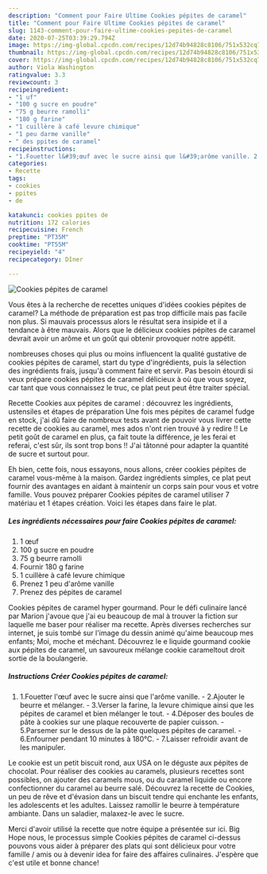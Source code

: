 ```yaml
---
description: "Comment pour Faire Ultime Cookies pépites de caramel"
title: "Comment pour Faire Ultime Cookies pépites de caramel"
slug: 1143-comment-pour-faire-ultime-cookies-pepites-de-caramel
date: 2020-07-25T03:39:29.794Z
image: https://img-global.cpcdn.com/recipes/12d74b94828c8106/751x532cq70/cookies-pepites-de-caramel-photo-principale-de-la-recette.jpg
thumbnail: https://img-global.cpcdn.com/recipes/12d74b94828c8106/751x532cq70/cookies-pepites-de-caramel-photo-principale-de-la-recette.jpg
cover: https://img-global.cpcdn.com/recipes/12d74b94828c8106/751x532cq70/cookies-pepites-de-caramel-photo-principale-de-la-recette.jpg
author: Viola Washington
ratingvalue: 3.3
reviewcount: 3
recipeingredient:
- "1 uf"
- "100 g sucre en poudre"
- "75 g beurre ramolli"
- "180 g farine"
- "1 cuillère à café levure chimique"
- "1 peu darme vanille"
- " des ppites de caramel"
recipeinstructions:
- "1.Fouetter l&#39;œuf avec le sucre ainsi que l&#39;arôme vanille. 2.Ajouter le beurre et mélanger. 3.Verser la farine, la levure chimique ainsi que les pépites de caramel et bien mélanger le tout. 4.Déposer des boules de pâte à cookies sur une plaque recouverte de papier cuisson. 5.Parsemer sur le dessus de la pâte quelques pépites de caramel. 6.Enfourner pendant 10 minutes à 180°C. 7.Laisser refroidir avant de les manipuler."
categories:
- Recette
tags:
- cookies
- ppites
- de

katakunci: cookies ppites de 
nutrition: 172 calories
recipecuisine: French
preptime: "PT35M"
cooktime: "PT55M"
recipeyield: "4"
recipecategory: Dîner

---
```



![Cookies pépites de caramel](https://img-global.cpcdn.com/recipes/12d74b94828c8106/751x532cq70/cookies-pepites-de-caramel-photo-principale-de-la-recette.jpg)

Vous êtes à la recherche de recettes uniques d'idées cookies pépites de caramel? La méthode de préparation est pas trop difficile mais pas facile non plus. Si mauvais processus alors le résultat sera insipide et il a tendance à être mauvais. Alors que le délicieux cookies pépites de caramel devrait avoir un arôme et un goût qui obtenir provoquer notre appétit.

nombreuses choses qui plus ou moins influencent la qualité gustative de cookies pépites de caramel, start du type d'ingrédients, puis la sélection des ingrédients frais, jusqu'à comment faire et servir. Pas besoin étourdi si veux prépare cookies pépites de caramel délicieux à où que vous soyez, car tant que vous connaissez le truc, ce plat peut peut être traiter spécial.

Recette Cookies aux pépites de caramel : découvrez les ingrédients, ustensiles et étapes de préparation Une fois mes pépites de caramel fudge en stock, j&#39;ai dû faire de nombreux tests avant de pouvoir vous livrer cette recette de cookies au caramel, mes ados n&#39;ont rien trouvé à y redire !! Le petit goût de caramel en plus, ça fait toute la différence, je les ferai et referai, c&#39;est sûr, ils sont trop bons !! J&#39;ai tâtonné pour adapter la quantité de sucre et surtout pour.


Eh bien, cette fois, nous essayons, nous allons, créer cookies pépites de caramel vous-même à la maison. Gardez ingrédients simples, ce plat peut fournir des avantages en aidant à maintenir un corps sain pour vous et votre famille. Vous pouvez préparer Cookies pépites de caramel utiliser 7 matériau et 1 étapes création. Voici les étapes dans faire le plat.

<!--inarticleads1-->

##### Les ingrédients nécessaires pour faire Cookies pépites de caramel:

1.  1 œuf
1.  100 g sucre en poudre
1.  75 g beurre ramolli
1. Fournir 180 g farine
1.  1 cuillère à café levure chimique
1. Prenez 1 peu d&#39;arôme vanille
1. Prenez  des pépites de caramel


Cookies pépites de caramel hyper gourmand. Pour le défi culinaire lancé par Marion j&#39;avoue que j&#39;ai eu beaucoup de mal à trouver la fiction sur laquelle me baser pour réaliser ma recette. Après diverses recherches sur internet, je suis tombé sur l&#39;image du dessin animé qu&#39;aime beaucoup mes enfants; Moi, moche et méchant. Découvrez le e liquide gourmand cookie aux pépites de caramel, un savoureux mélange cookie carameltout droit sortie de la boulangerie. 

<!--inarticleads2-->

##### Instructions Créer Cookies pépites de caramel:

1. 1.Fouetter l&#39;œuf avec le sucre ainsi que l&#39;arôme vanille. - 2.Ajouter le beurre et mélanger. - 3.Verser la farine, la levure chimique ainsi que les pépites de caramel et bien mélanger le tout. - 4.Déposer des boules de pâte à cookies sur une plaque recouverte de papier cuisson. - 5.Parsemer sur le dessus de la pâte quelques pépites de caramel. - 6.Enfourner pendant 10 minutes à 180°C. - 7.Laisser refroidir avant de les manipuler.


Le cookie est un petit biscuit rond, aux USA on le déguste aux pépites de chocolat. Pour réaliser des cookies au caramels, plusieurs recettes sont possibles, on ajouter des caramels mous, ou du caramel liquide ou encore confectionner du caramel au beurre salé. Découvrez la recette de Cookies, un peu de rêve et d&#39;évasion dans un biscuit tendre qui enchante les enfants, les adolescents et les adultes. Laissez ramollir le beurre à température ambiante. Dans un saladier, malaxez-le avec le sucre. 


Merci d'avoir utilisé la recette que notre équipe a présentée sur ici. Big Hope nous, le processus simple Cookies pépites de caramel ci-dessus pouvons vous aider à préparer des plats qui sont délicieux pour votre famille / amis ou à devenir idea for faire des affaires culinaires. J'espère que c'est utile et bonne chance!
